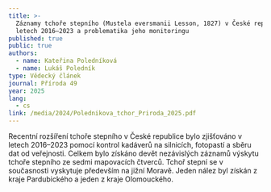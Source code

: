 ```yaml
---
title: >-
  Záznamy tchoře stepního (Mustela eversmanii Lesson, 1827) v České republice v
  letech 2016–2023 a problematika jeho monitoringu
published: true
public: true
authors:
  - name: Kateřina Poledníková
  - name: Lukáš Poledník
type: Vědecký článek
journal: Příroda 49
year: 2025
lang:
  - cs
link: /media/2024/Polednikova_tchor_Priroda_2025.pdf
---
```

Recentní rozšíření tchoře stepního v České republice bylo zjišťováno v letech 2016–2023 pomocí kontrol kadáverů na silnicích, fotopastí a sběru dat od veřejnosti. Celkem bylo získáno devět nezávislých záznamů výskytu tchoře stepního ze sedmi mapovacích čtverců. Tchoř stepní se v současnosti vyskytuje především na jižní Moravě. Jeden nález byl získán z kraje Pardubického a jeden z kraje Olomouckého.
